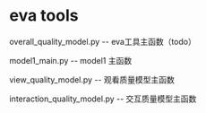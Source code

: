 # eva tools
overall_quality_model.py -- eva工具主函数（todo）

model1_main.py -- model1 主函数

view_quality_model.py -- 观看质量模型主函数

interaction_quality_model.py -- 交互质量模型主函数
